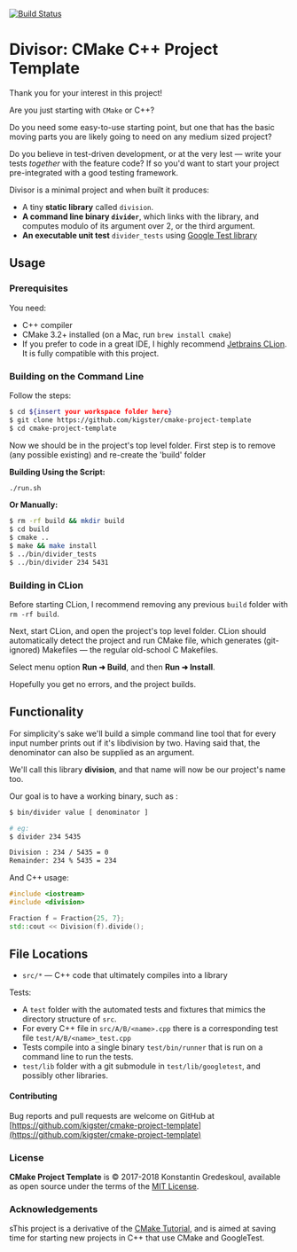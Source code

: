 [![Build Status](https://travis-ci.org/kigster/cmake-project-template.svg?branch=master)](https://travis-ci.org/kigster/cmake-project-template)

# Divisor: CMake C++ Project Template

Thank you for your interest in this project!

Are you just starting with `CMake` or C++? 

Do you need some easy-to-use starting point, but one that has the basic moving parts you are likely going to need on any medium sized project?

Do you believe in test-driven development, or at the very lest — write your tests *together* with the feature code? If so you'd want to start your project pre-integrated with a good testing framework.

Divisor is a minimal project and when built it produces:

 * A tiny **static library** called `division`.
 * **A command line binary `divider`**, which links with the library, and computes modulo of its argument over 2, or the third argument.
 * **An executable unit test** `divider_tests`  using [Google Test library](https://github.com/google/googletest)
 
## Usage

### Prerequisites

You need:

 * C++ compiler
 * CMake 3.2+ installed (on a Mac, run `brew install cmake`)
 * If you prefer to code in a great IDE, I highly recommend [Jetbrains CLion](https://www.jetbrains.com/clion/). It is fully compatible with this project.

### Building on the Command Line

Follow the steps:

```bash
$ cd ${insert your workspace folder here}
$ git clone https://github.com/kigster/cmake-project-template 
$ cd cmake-project-template
``` 

Now we should be in the project's top level folder. First step is to remove (any possible existing) and re-create the 'build' folder

**Building Using the Script:**

```bash
./run.sh
```

**Or Manually:**

```bash
$ rm -rf build && mkdir build
$ cd build
$ cmake ..
$ make && make install
$ ../bin/divider_tests
$ ../bin/divider 234 5431
```

### Building in CLion

Before starting CLion, I recommend removing any previous `build` folder with `rm -rf build`.

Next, start CLion, and open the project's top level folder. CLion should automatically detect the project and run CMake file, which generates (git-ignored) Makefiles — the regular old-school C Makefiles.

Select menu option **Run ➜ Build**, and then **Run ➜ Install**.

Hopefully you get no errors, and the project builds.


## Functionality

For simplicity's sake  we'll build a simple command line tool that for every input number prints out if it's libdivision by two. Having said that, the denominator can also be supplied as an argument.

We'll call this library **division**, and that name will now be our project's name too.

Our goal is to have a working binary, such as :

```bash
$ bin/divider value [ denominator ]

# eg:
$ divider 234 5435

Division : 234 / 5435 = 0
Remainder: 234 % 5435 = 234
```

And C++ usage:

```C++
#include <iostream>
#include <division>

Fraction f = Fraction{25, 7};
std::cout << Division(f).divide();
```

## File Locations

 * `src/*` — C++ code that ultimately compiles into a library

Tests: 

 * A `test` folder with the automated tests and fixtures that mimics the directory structure of `src`.
 * For every C++ file in `src/A/B/<name>.cpp` there is a corresponding test file `test/A/B/<name>_test.cpp`
 * Tests compile into a single binary `test/bin/runner` that is run on a command line to run the tests.
 * `test/lib` folder with a git submodule in `test/lib/googletest`, and possibly other libraries.


#### Contributing

Bug reports and pull requests are welcome on GitHub at [https://github.com/kigster/cmake-project-template](https://github.com/kigster/cmake-project-template)

### License

**CMake Project Template** is &copy; 2017-2018 Konstantin Gredeskoul, available as open source under the terms of the [MIT License](http://opensource.org/licenses/MIT).

### Acknowledgements

 sThis project is a derivative of the [CMake Tutorial](https://cmake.org/cmake-tutorial/), and is aimed at saving time for starting new projects in C++ that use CMake and GoogleTest.

